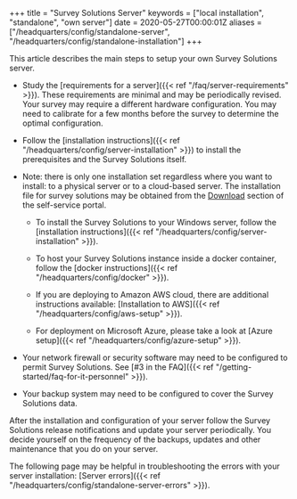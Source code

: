 +++
title = "Survey Solutions Server"
keywords = ["local installation", "standalone", "own server"]
date = 2020-05-27T00:00:01Z
aliases = ["/headquarters/config/standalone-server", "/headquarters/config/standalone-installation"]
+++

This article describes the main steps to setup your own 
Survey Solutions server.

- Study the [requirements for a server]({{< ref "/faq/server-requirements" >}}). 
These requirements are minimal and may be periodically revised. 
Your survey may require a different hardware configuration.
You may need to calibrate for a few months before the survey
to determine the optimal configuration.

- Follow the [installation instructions]({{< ref "/headquarters/config/server-installation" >}})
to install the prerequisites and the Survey Solutions itself. 

- Note: there is only one installation set regardless where you want 
to install: to a physical server or to a cloud-based server. The 
installation file for survey solutions may be obtained 
from the [Download](https://mysurvey.solutions/download) section of 
the self-service portal. 

    - To install the Survey Solutions to your Windows server, follow the 
[installation instructions]({{< ref "/headquarters/config/server-installation" >}}).

    - To host your Survey Solutions instance inside a docker container, follow the 
[docker instructions]({{< ref "/headquarters/config/docker" >}}).

    - If you are deploying to Amazon AWS cloud, there 
are additional instructions available:
[Installation to AWS]({{< ref "/headquarters/config/aws-setup" >}}).

    - For deployment on Microsoft Azure, please take a look at
[Azure setup]({{< ref "/headquarters/config/azure-setup" >}}).

- Your network firewall or security software may need to
be configured to permit Survey Solutions. See 
[#3 in the FAQ]({{< ref "/getting-started/faq-for-it-personnel" >}}).

- Your backup system may need to be configured to cover
the Survey Solutions data.

After the installation and configuration of your server 
follow the Survey Solutions release notifications and
update your server periodically. You decide yourself on
the frequency of the backups, updates and other maintenance
that you do on your server.

The following page may be helpful in troubleshooting the errors with your server 
installation: [Server errors]({{< ref "/headquarters/config/standalone-server-errors" >}}).



